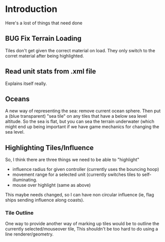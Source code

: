 # Introduction #

Here's a lost of things that need done

## BUG Fix Terrain Loading ##

Tiles don't get given the correct material on load. They only switch to the corret material after being highlighted.


## Read unit stats from .xml file ##

Explains itself really.


## Oceans ##

A new way of representing the sea: remove current ocean sphere.
Then put a (blue transparent) "sea tile" on any tiles that have a below sea level altitude. So the sea is flat, but you can sea the terrain underwater (which might end up being important if we have game mechanics for changing the sea level.

## Highlighting Tiles/Influence ##
So, I think there are three things we need to be able to "highlight"

  * influence radius for given controller (currently uses the bouncing hoop)
  * movement range for a selected unit (currently switches tiles to self-illuminating.
  * mouse over highlight (same as above)

This maybe needs changed, so I can have non circular influence (ie, flag ships sending influence along coasts).

### Tile Outline ###
One way to provide another way of marking up tiles would be to outline the currently selected/mouseover tile, This shouldn't be too hard to do using a line renderer/geometry.